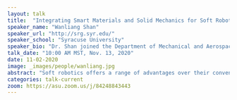 ```yaml
---
layout: talk
title:  "Integrating Smart Materials and Solid Mechanics for Soft Robotics"
speaker_name: "Wanliang Shan" 
speaker_url: "http://srg.syr.edu/"
speaker_school: "Syracuse University"
speaker_bio: "Dr. Shan joined the Department of Mechanical and Aerospace Engineering at Syracuse University in July 2019. Before that, he was assistant professor of Mechanical Engineering at University of Nevada, Reno for five years, after finishing a two-year postdoctoral research fellowship at Mechanical Engineering Department at Carnegie Mellon University. He completed his Ph.D. study from Mechanical and Aerospace Engineering Department at Princeton University in 2012 and graduated with B.E. in Thermal Science and Energy Engineering from University of Science and Technology of China in 2006. His research group currently focuses on interdisciplinary research in Smart, Hybrid, Active and Nature-inspired Materials, Mechanics, and Machines. Fundamental insights from solid mechanics, materials engineering, machine learning, and thermal science are emphasized for the design and fabrication of soft multifunctional materials and high-performance robotic mechanisms, which impact critical application domains such as soft robotics and biomedical devices including wearables, for the ultimate goal of improving human-machine-environment interactions. His research, innovation and educational efforts have been funded by multiple NSF awards."
talk_date: "10:00 AM MST, Nov. 13, 2020"
date: 11-02-2020
image: _images/people/wanliang.jpg
abstract: "Soft robotics offers a range of advantages over their conventional rigid counterparts, especially in cases where human-machine-environment interactions are involved. The design and fabrication of soft robotics puts high demand on the integration of smart materials and relevant mechanics into functional machines. This talk will first explore approaches to compliant robotic manipulation integrating existing smart materials and relevant solid mechanics, and then elaborate on the design and fabrication of new generation smart materials with tunable properties, as well as some examples of soft robotic mechanisms enabled by such novel smart materials and relevant mechanics. Future work on these topics will also be discussed."
categories: talk-current
zoom: https://asu.zoom.us/j/84248843443
---
```


